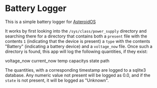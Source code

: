 # Battery Logger
This is a simple battery logger for [AsteroidOS](http://asteroidos.org/)

It works by first looking into the `/sys/class/power_supply` directory and searching there for a directory that contains both a `present` file with the contents `1` (indicating that the device is present) a `type` with the contents "Battery" (indicating a battery device) and  a `voltage_now` file.  Once such a directory is found, this app will log the following quantities, if they exist:

voltage_now
current_now
temp
capacitys
state
path

The quantities, with a corresponding timestamp are logged to a sqlite3 database.  Any numeric value not present will be logged as 0.0, and if the `state` is not present, it will be logged as "Unknown". 
